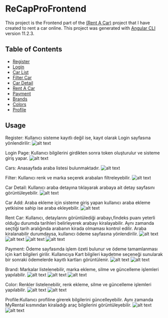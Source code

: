 # ReCapProFrontend

This project is the Frontend part of the [(Rent A Car)](https://github.com/htcoztrk/ReCapProject/tree/master/ReCapProject) project that I have created to rent a car online.
This project was generated with [Angular CLI](https://github.com/angular/angular-cli) version 11.2.3.

## Table of Contents
<ul>
  <li ><a href="#register">Register</a></li>
  <li href=""><a href="#login">Login</a> </li>
  <li ><a href="#carlist">Car List</a></li>
  <li ><a href="#carfilter">Filter Car</a></li>
  <li ><a href="#cardetail">Car Detail</a></li>
  <li ><a href="#rentacar">Rent A Car</a></li>
  <li ><a href="#payment">Payment</a></li>
  <li ><a href="#brand">Brands</a> </li>
  <li ><a href="#color">Colors</a> </li>
  <li ><a href="#profile">Profile</a></li>
 </ul>




## Usage
<p id="register"></p>

Register:
Kullanıcı sisteme kayıtlı değil ise, kayıt olarak Login sayfasına yönlendirilir:
![alt text](src/assets/images/Capture.PNG "Logo Title Text 1")

<p id="login"></p>

Login Page: 
Kullanıcı bilgilerini girdikten sonra token oluşturulur ve sisteme giriş yapar.
![alt text](src/assets/images/Capture2.PNG "Logo Title Text 1")

<p id="carlist"></p> 

Cars: Anasayfada araba listesi bulunmaktadır. 
![alt text](src/assets/images/accesstoken.PNG "Logo Title Text 1")

<p id="filter"></p>

Filter: Kullanıcı renk ve marka seçerek arabaları filtreleyebilir.
![alt text](src/assets/images/filter.PNG "Logo Title Text 1")

<p id="cardetail"></p>

Car Detail: Kullanıcı araba detayına tıklayarak arabaya ait detay sayfasını görüntüleyebilir.
![alt text](src/assets/images/cardetail.PNG "Logo Title Text 1")


Car Add: Araba ekleme için sisteme giriş yapan kullanıcı araba ekleme yetkisine sahip ise araba ekleyebilir. 
![alt text](src/assets/images/addcar.PNG "Logo Title Text 1")

<p id="rentacar"></p>

Rent Car: Kullanıcı, detaylarını görüntülediği arabayı,findeks puanı yeterli olduğu durumda tarihleri belirleyerek arabayı kiralayabilir. Aynı zamanda seçtiği tarih aralığında arabanın kirada olmaması kontrol edilir. Araba kiralanabilir durumdaysa, kullanıcı ödeme sayfasına yönlendirilir. 
![alt text](src/assets/images/rent1.PNG "Logo Title Text 1")
![alt text](src/assets/images/rent2.PNG "Logo Title Text 1")
![alt text](src/assets/images/rent5.PNG "Logo Title Text 1")
![alt text](src/assets/images/rent3.PNG "Logo Title Text 1")

<p id="payment"></p>

Payment:
Ödeme sayfasında işlem özeti bulunur ve ödeme tamamlanması için kart bilgileri girilir. Kullanıcıya Kart bilgileri kaydetme seçeneği sunularak bir sonraki ödemelerde kayıtlı kartları görüntülenir.
![alt text](src/assets/images/rent6.PNG "Logo Title Text 1")
![alt text](src/assets/images/rent4.PNG "Logo Title Text 1")

<p id="brand"></p>

Brand: Markalar listelenebilir, marka ekleme, silme ve güncelleme işlemleri yapılabilir.
![alt text](src/assets/images/brands.PNG "Logo Title Text 1")
![alt text](src/assets/images/BRANDADD2.PNG "Logo Title Text 1")
![alt text](src/assets/images/branddelete.PNG "Logo Title Text1")

<p id="color"></p>

Color: Renkler listelenebilir, renk ekleme, silme ve güncelleme işlemleri yapılabilir.
![alt text](src/assets/images/COLORLİST.PNG "Logo Title Text 1")
![alt text](src/assets/images/color1.PNG "Logo Title Text 1")

<p id="profile"></p>

Profile:Kullanıcı profiline girerek bilgilerini güncelleyebilir. Aynı zamanda MyRental kısmından kiraladığı araç bilgilerini görüntüleyebilir.
![alt text](src/assets/images/profile.PNG "Logo Title Text 1")
![alt text](src/assets/images/myrental.PNG "Logo Title Text 1")




